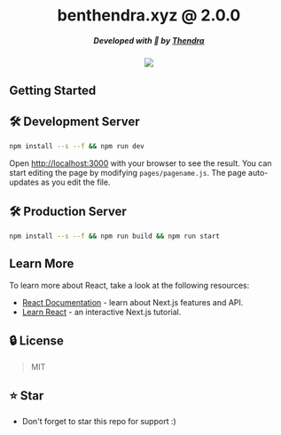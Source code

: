 <div align="center">
    <h1>benthendra.xyz @ 2.0.0</h1>
    <h5>Developed with 💚 by <a href="https://benthendra.xyz">Thendra</a></h5>
    <img src="[https://media.discordapp.net/attachments/1083067621672493206/1175161840620277760/64ac3f71b67b3b330c33eb73.jpg](https://cdn.discordapp.com/attachments/1083067621672493206/1175803839249666098/benthendra.xyz.png)">
</div>

## Getting Started

## 🛠 Development Server

```bash
npm install --s --f && npm run dev
```
Open [http://localhost:3000](http://localhost:3000) with your browser to see the result.
You can start editing the page by modifying `pages/pagename.js`. The page auto-updates as you edit the file.

## 🛠 Production Server
```bash
npm install --s --f && npm run build && npm run start
```

## Learn More

To learn more about React, take a look at the following resources:

- [React Documentation](https://reactjs.org/docs/getting-started.html) - learn about Next.js features and API.
- [Learn React](https://reactjs.org/docs/getting-started.html#learn-react) - an interactive Next.js tutorial.

## 🔒 License
> MIT

## ⭐ Star
 - Don't forget to star this repo for support :)
